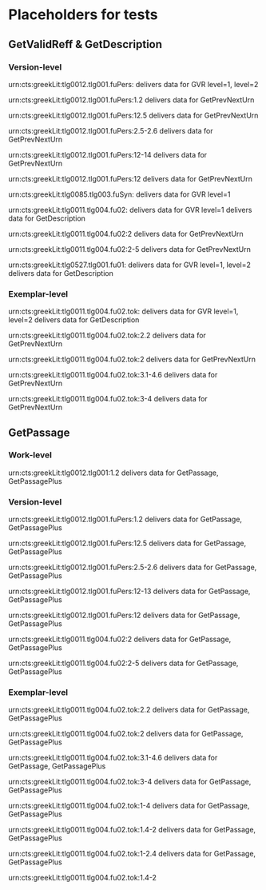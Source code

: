 
# Placeholders for tests

## GetValidReff & GetDescription

### Version-level

urn:cts:greekLit:tlg0012.tlg001.fuPers:
	delivers data for GVR level=1, level=2

urn:cts:greekLit:tlg0012.tlg001.fuPers:1.2
	delivers data for GetPrevNextUrn

urn:cts:greekLit:tlg0012.tlg001.fuPers:12.5
	delivers data for GetPrevNextUrn

urn:cts:greekLit:tlg0012.tlg001.fuPers:2.5-2.6
	delivers data for GetPrevNextUrn

urn:cts:greekLit:tlg0012.tlg001.fuPers:12-14
	delivers data for GetPrevNextUrn
	

urn:cts:greekLit:tlg0012.tlg001.fuPers:12
	delivers data for GetPrevNextUrn

urn:cts:greekLit:tlg0085.tlg003.fuSyn:
	delivers data for GVR level=1
		
urn:cts:greekLit:tlg0011.tlg004.fu02:
    delivers data for GVR level=1
	delivers data for GetDescription

urn:cts:greekLit:tlg0011.tlg004.fu02:2
	delivers data for GetPrevNextUrn

urn:cts:greekLit:tlg0011.tlg004.fu02:2-5
	delivers data for GetPrevNextUrn

urn:cts:greekLit:tlg0527.tlg001.fu01:
	delivers data for GVR level=1, level=2
	delivers data for GetDescription


### Exemplar-level

urn:cts:greekLit:tlg0011.tlg004.fu02.tok:
	delivers data for GVR level=1, level=2
	delivers data for GetDescription

urn:cts:greekLit:tlg0011.tlg004.fu02.tok:2.2
	delivers data for GetPrevNextUrn

urn:cts:greekLit:tlg0011.tlg004.fu02.tok:2
	delivers data for GetPrevNextUrn

urn:cts:greekLit:tlg0011.tlg004.fu02.tok:3.1-4.6
	delivers data for GetPrevNextUrn

urn:cts:greekLit:tlg0011.tlg004.fu02.tok:3-4
	delivers data for GetPrevNextUrn


## GetPassage

### Work-level

urn:cts:greekLit:tlg0012.tlg001:1.2
	delivers data for GetPassage, GetPassagePlus

### Version-level


urn:cts:greekLit:tlg0012.tlg001.fuPers:1.2
	delivers data for GetPassage, GetPassagePlus

urn:cts:greekLit:tlg0012.tlg001.fuPers:12.5
	delivers data for GetPassage, GetPassagePlus

urn:cts:greekLit:tlg0012.tlg001.fuPers:2.5-2.6
	delivers data for GetPassage, GetPassagePlus

urn:cts:greekLit:tlg0012.tlg001.fuPers:12-13
	delivers data for GetPassage, GetPassagePlus

urn:cts:greekLit:tlg0012.tlg001.fuPers:12
	delivers data for GetPassage, GetPassagePlus

urn:cts:greekLit:tlg0011.tlg004.fu02:2
	delivers data for GetPassage, GetPassagePlus

urn:cts:greekLit:tlg0011.tlg004.fu02:2-5
	delivers data for GetPassage, GetPassagePlus


### Exemplar-level

urn:cts:greekLit:tlg0011.tlg004.fu02.tok:2.2
	delivers data for GetPassage, GetPassagePlus

urn:cts:greekLit:tlg0011.tlg004.fu02.tok:2
	delivers data for GetPassage, GetPassagePlus

urn:cts:greekLit:tlg0011.tlg004.fu02.tok:3.1-4.6
	delivers data for GetPassage, GetPassagePlus

urn:cts:greekLit:tlg0011.tlg004.fu02.tok:3-4
	delivers data for GetPassage, GetPassagePlus

urn:cts:greekLit:tlg0011.tlg004.fu02.tok:1-4
	delivers data for GetPassage, GetPassagePlus

urn:cts:greekLit:tlg0011.tlg004.fu02.tok:1.4-2
	delivers data for GetPassage, GetPassagePlus

urn:cts:greekLit:tlg0011.tlg004.fu02.tok:1-2.4
	delivers data for GetPassage, GetPassagePlus

urn:cts:greekLit:tlg0011.tlg004.fu02.tok:1.4-2


